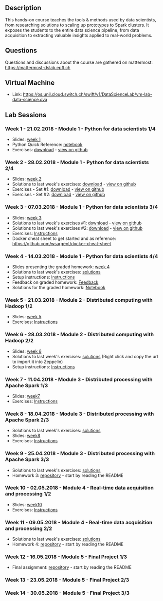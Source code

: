 ## Description

This hands-on course teaches the tools & methods used by data scientists, from researching solutions to scaling up prototypes to Spark clusters. It exposes the students to the entire data science pipeline, from data acquisition to extracting valuable insights applied to real-world problems.

## Questions

Questions and discussions about the course are gathered on mattermost: https://mattermost-dslab.epfl.ch

## Virtual Machine
- Link: <https://os.unil.cloud.switch.ch/swift/v1/DataScienceLab/vm-lab-data-science.ova>

## Lab Sessions

### Week 1 - 21.02.2018 - Module 1 - Python for data scientists 1/4
- Slides: [week 1](/slides/DSLab_week1.pptx)
- Python Quick Reference: [notebook](http://nbviewer.jupyter.org/github/justmarkham/python-reference/blob/master/reference.ipynb)
- Exercises: [download](/notebooks/DSLab_week1_CCPython.ipynb) - [view on github](https://github.com/dslab2018/dslab2018.github.io/blob/master/notebooks/DSLab_week1_CCPython.ipynb)

### Week 2 - 28.02.2018 - Module 1 - Python for data scientists 2/4
- Slides: [week 2](/slides/DSLab_week2.pptx)
- Solutions to last week's exercises: [download](/notebooks/DSLab_week1_CCPython-Solution.ipynb) - [view on github](https://github.com/dslab2018/dslab2018.github.io/blob/master/notebooks/DSLab_week1_CCPython-Solution.ipynb)
- Exercises - Set #1: [download](/notebooks/DSLab_week2_PythonDSLibs-NumPy_Matplotlib.ipynb) - [view on github](https://github.com/dslab2018/dslab2018.github.io/blob/master/notebooks/DSLab_week2_PythonDSLibs-NumPy_Matplotlib.ipynb)
- Exercises - Set #2: [download](/notebooks/DSLab_week2_PythonDSLibs-Pandas_sklearn.ipynb) - [view on github](https://github.com/dslab2018/dslab2018.github.io/blob/master/notebooks/DSLab_week2_PythonDSLibs-Pandas_sklearn.ipynb)

### Week 3 - 07.03.2018 - Module 1 - Python for data scientists 3/4

- Slides: [week 3](/slides/DSLab_week3.pptx)
- Solutions to last week's exercises #1: [download](/notebooks/DSLab_week2_PythonDSLibs-NumPy_Matplotlib-Solution.ipynb) - [view on github](https://github.com/dslab2018/dslab2018.github.io/blob/master/notebooks/DSLab_week2_PythonDSLibs-NumPy_Matplotlib-Solution.ipynb)
- Solutions to last week's exercises #2: [download](/notebooks/DSLab_week2_PythonDSLibs-Pandas_sklearn-Solution.ipynb) - [view on github](https://github.com/dslab2018/dslab2018.github.io/blob/master/notebooks/DSLab_week2_PythonDSLibs-Pandas_sklearn-Solution.ipynb)
- Exercises: [Instructions](/labs/week3/)
- Docker cheat sheet to get started and as reference: <https://github.com/wsargent/docker-cheat-sheet>

### Week 4 - 14.03.2018 - Module 1 - Python for data scientists 4/4

- Slides presenting the graded homework: [week 4](/slides/DSLab_week4.pptx)
- Solutions to last week's exercises: [solutions](/labs/week3/Solutions)
- Setup instructions: [Instructions](/labs/week4/)
- Feedback on graded homework: [Feedback](./slides/DSLab_Module1_Assignment_Feedback.pptx)
- Solutions for the graded homework: [Notebook](https://git-dslab.epfl.ch/dslab2018/homework1/blob/solutions/SOLUTION_Assignment_DataScience_Lab_week4.ipynb)

### Week 5 - 21.03.2018 - Module 2 - Distributed computing with Hadoop 1/2

- Slides: [week 5](/slides/DSLab_week5.pptx)
- Exercises: [Instructions](labs/week5/)

### Week 6 - 28.03.2018 - Module 2 - Distributed computing with Hadoop 2/2

- Slides: [week 6](/slides/DSLab_week6.pptx)
-  Solutions to last week's exercises: [solutions](https://raw.githubusercontent.com/dslab2018/dslab2018.github.io/master/notebooks/DSLab-Week5-answers.json) (Right click and copy the url to import it into Zeppelin)
- Setup instructions: [Instructions](/labs/week6/)

### Week 7 - 11.04.2018 - Module 3 - Distributed processing with Apache Spark 1/3

- Slides: [week7](/slides/DSLab_week7)
- Exercises: [Instructions](/labs/week7/)

### Week 8 - 18.04.2018 - Module 3 - Distributed processing with Apache Spark 2/3

- Solutions to last week's exercises: [solutions](https://github.com/dslab2018/dslab2018.github.io/blob/master/notebooks/DSLab_week7_gutenberg_solutions.ipynb)
- Slides: [week8](/slides/DSLab_week8)
- Exercises: [Instructions](/labs/week8/)

### Week 9 - 25.04.2018 - Module 3 - Distributed processing with Apache Spark 3/3

- Solutions to last week's exercises: [solutions](https://github.com/dslab2018/dslab2018.github.io/blob/master/notebooks/DSLab_week8_language_classification_solutions.ipynb)
- Homework 3: [repository](https://git-dslab.epfl.ch/dslab2018/homework3-spark) - start by reading the README

### Week 10 - 02.05.2018 - Module 4 - Real-time data acquisition and processing 1/2

- Slides: [week10](/slides/DSLab_week10.pptx)
- Exercises: [Instructions](/labs/week10/)

### Week 11 - 09.05.2018 - Module 4 - Real-time data acquisition and processing 2/2

- Solutions to last week's exercises: [solutions](https://git-dslab.epfl.ch/dslab2018/week10-stream-processing/blob/master/Week10-stream-processing-solutions.ipynb)
- Homework 4: [repository](https://git-dslab.epfl.ch/dslab2018/homework4) - start by reading the README

### Week 12 - 16.05.2018 - Module 5 - Final Project 1/3

- Final assignment: [repository](/labs/week12/) - start by reading the README

### Week 13 - 23.05.2018 - Module 5 - Final Project 2/3

### Week 14 - 30.05.2018 - Module 5 - Final Project 3/3
